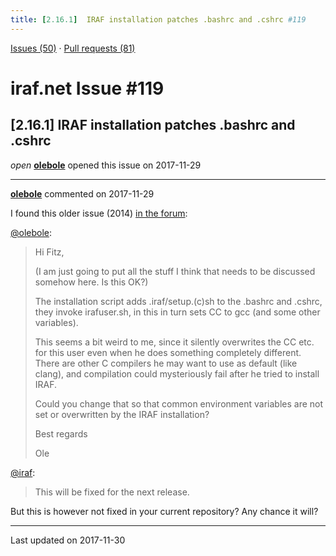 ```yaml
---
title: [2.16.1]  IRAF installation patches .bashrc and .cshrc #119
---
```


[Issues (50)](https://iraf-community.github.io/iraf-v216/issues) · [Pull requests (81)](https://iraf-community.github.io/iraf-v216/issues/pulls)

# iraf.net Issue #119
## [2.16.1]  IRAF installation patches .bashrc and .cshrc
*open* **[olebole](https://github.com/olebole)** opened this issue on 2017-11-29

- - - -

**[olebole](https://github.com/olebole)** commented on 2017-11-29

I found this older issue (2014) [in the forum](http://iraf.net/forum/viewtopic.php?showtopic=1468325):  
  
[@olebole](https://github.com/olebole):  
> Hi Fitz,  
>  
> (I am just going to put all the stuff I think that needs to be discussed somehow here. Is this OK?)  
>   
> The installation script adds .iraf/setup.(c)sh to the .bashrc and .cshrc, they invoke irafuser.sh, in this in turn sets CC to gcc (and some other variables).  
>  
> This seems a bit weird to me, since it silently overwrites the CC etc. for this user even when he does something completely different. There are other C compilers he may want to use as default (like clang), and compilation could mysteriously fail after he tried to install IRAF.  
>  
> Could you change that so that common environment variables are not set or overwritten by the IRAF installation?  
>  
> Best regards  
>  
> Ole  
  
[@iraf](https://github.com/iraf):  
> This will be fixed for the next release.  
  
But this is however not fixed in your current repository? Any chance it will?

- - - -

Last updated on 2017-11-30

